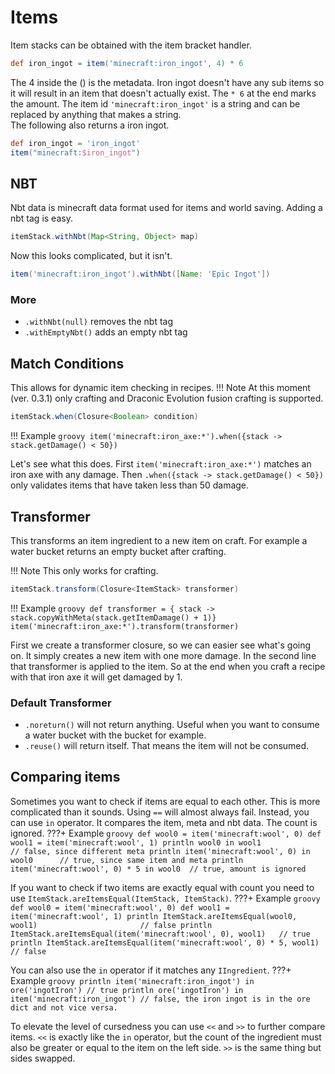 # Items

Item stacks can be obtained with the item bracket handler.

```groovy
def iron_ingot = item('minecraft:iron_ingot', 4) * 6
```

The 4 inside the () is the metadata. Iron ingot doesn't have any sub items so it will result in an item that doesn't actually exist.
The `* 6` at the end marks the amount. The item id `'minecraft:iron_ingot'` is a string and can be replaced by anything that makes a string. <br>
The following also returns a iron ingot.

```groovy
def iron_ingot = 'iron_ingot'
item("minecraft:$iron_ingot")
```

## NBT

Nbt data is minecraft data format used for items and world saving. Adding a nbt tag is easy.

```groovy
itemStack.withNbt(Map<String, Object> map)
```

Now this looks complicated, but it isn't.

```groovy
item('minecraft:iron_ingot').withNbt([Name: 'Epic Ingot'])
```

### More

- `.withNbt(null)` removes the nbt tag
- `.withEmptyNbt()` adds an empty nbt tag

## Match Conditions

This allows for dynamic item checking in recipes.
!!! Note
    At this moment (ver. 0.3.1) only crafting and Draconic Evolution fusion crafting is supported.

```groovy
itemStack.when(Closure<Boolean> condition)
```

!!! Example
    ```groovy
    item('minecraft:iron_axe:*').when({stack -> stack.getDamage() < 50})
    ```

Let's see what this does. First `item('minecraft:iron_axe:*')` matches an iron axe with any damage.
Then `.when({stack -> stack.getDamage() < 50})` only validates items that have taken less than 50 damage.

## Transformer

This transforms an item ingredient to a new item on craft. For example a water bucket returns an empty bucket after crafting.

!!! Note
    This only works for crafting.

```groovy
itemStack.transform(Closure<ItemStack> transformer)
```

!!! Example
    ```groovy
    def transformer = { stack -> stack.copyWithMeta(stack.getItemDamage() + 1)}
    item('minecraft:iron_axe:*').transform(transformer)
    ```

First we create a transformer closure, so we can easier see what's going on. It simply creates a new item with one more damage.
In the second line that transformer is applied to the item. So at the end when you craft a recipe with that iron axe it will get damaged by 1.

### Default Transformer

- `.noreturn()` will not return anything. Useful when you want to consume a water bucket with the bucket for example.
- `.reuse()` will return itself. That means the item will not be consumed.

## Comparing items
Sometimes you want to check if items are equal to each other. This is more complicated than it sounds.
Using `==` will almost always fail. Instead, you can use `in` operator. It compares the item, meta and nbt data.
The count is ignored.
???+ Example
    ```groovy
    def wool0 = item('minecraft:wool', 0)
    def wool1 = item('minecraft:wool', 1)
    println wool0 in wool1                          // false, since different meta
    println item('minecraft:wool', 0) in wool0      // true, since same item and meta
    println item('minecraft:wool', 0) * 5 in wool0  // true, amount is ignored
    ```

If you want to check if two items are exactly equal with count you need to use `ItemStack.areItemsEqual(ItemStack, ItemStack)`.
???+ Example
    ```groovy
    def wool0 = item('minecraft:wool', 0)
    def wool1 = item('minecraft:wool', 1)
    println ItemStack.areItemsEqual(wool0, wool1)                       // false
    println ItemStack.areItemsEqual(item('minecraft:wool', 0), wool1)   // true
    println ItemStack.areItemsEqual(item('minecraft:wool', 0) * 5, wool1)   // false
    ```

You can also use the `in` operator if it matches any `IIngredient`.
???+ Example
    ```groovy
    println item('minecraft:iron_ingot') in ore('ingotIron') // true
    println ore('ingotIron') in item('minecraft:iron_ingot') // false, the iron ingot is in the ore dict and not vice versa.
    ```

To elevate the level of cursedness you can use `<<` and `>>` to further compare items.
`<<` is exactly like the `in` operator, but the count of the ingredient must also be greater or equal to the item on the left side.
`>>` is the same thing but sides swapped.